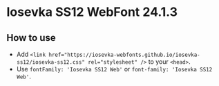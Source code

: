 # Iosevka SS12 WebFont 24.1.3

## How to use

- Add `<link href="https://iosevka-webfonts.github.io/iosevka-ss12/iosevka-ss12.css" rel="stylesheet" />` to your `<head>`.
- Use `fontFamily: 'Iosevka SS12 Web'` or `font-family: 'Iosevka SS12 Web'`.
